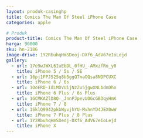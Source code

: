 ```yaml
---
layout: produk-casinghp
title: Comics The Man Of Steel iPhone Case
categories: apple

# Produk
product-title: Comics The Man Of Steel iPhone Case
harga: 90000
sku: hn-2186
image-drive: 1Y2RbuhqHmSDeoj-DXf6_AdV67eIoLejd
gallery:
  - url: 17e9wJWXL6IuEbDL_0fHU_-AMxzfRo_y0
    title: iPhone 5 / 5s / SE
  - url: 16pj1FPJS2Sq8b5ggQTmaOQsa8NDPCUXC
    title: iPhone 6 / 6s
  - url: 1OoERD-IdLMDVUijNzZu5jgwXNLbdnDho
    title: iPhone 6 Plus / 6s Plus
  - url: 1GCMKAZlD8Q-_JnnPJpevUOGcGB3qyHmK
    title: iPhone 7 / 8
  - url: 1SklQ9942pkbWyvjhYU-MvhnYD4JEX0wW
    title: iPhone 7 Plus / 8 Plus
  - url: 1Y2RbuhqHmSDeoj-DXf6_AdV67eIoLejd
    title: iPhone X
---
```

